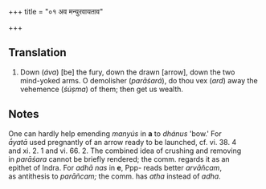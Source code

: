 +++
title = "०१ अव मन्युरवायताव"

+++
## Translation
1. Down (*áva*) \[be\] the fury, down the drawn \[arrow\], down the two  
mind-yoked arms. O demolisher (*parāśará*), do thou vex (*ard*) away the  
vehemence (*śúṣma*) of them; then get us wealth.

## Notes
One can hardly help emending *manyús* in **a** to *dhánus* 'bow.' For  
*ā́yatā* used pregnantly of an arrow ready to be launched, cf. vi. 38. 4  
and xi. 2. 1 and vi. 66. 2. The combined idea of crushing and removing  
in *parāśara* cannot be briefly rendered; the comm. regards it as an  
epithet of Indra. For *adhā nas* in **e**, Ppp- reads better *arvāñcam*,  
as antithesis to *parāñcam;* the comm. has *atha* instead of *adha*.
